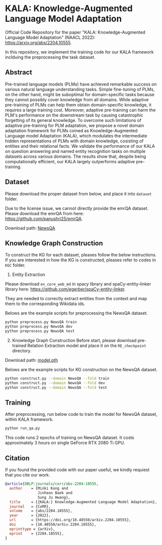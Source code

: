 # KALA: Knowledge-Augmented Language Model Adaptation

Official Code Repository for the paper "KALA: Knowledge-Augmented Language Model Adaptation" (NAACL 2022): https://arxiv.org/abs/2204.10555.

In this repository, we implement the training code for our KALA framework inclduing the preprocessing the task dataset.

## Abstract
Pre-trained language models (PLMs) have achieved remarkable success on various natural language understanding tasks.
Simple fine-tuning of PLMs, on the other hand, might be suboptimal for domain-specific tasks because they cannot possibly cover knowledge from all domains.
While adaptive pre-training of PLMs can help them obtain domain-specific knowledge, it requires a large training cost.
Moreover, adaptive pre-training can harm the PLM's performance on the downstream task by causing catastrophic forgetting of its general knowledge.
To overcome such limitations of adaptive pre-training for PLM adaptation, we propose a novel domain adaptation framework for PLMs coined as Knowledge-Augmented Language model Adaptation (KALA),
which modulates the intermediate hidden representations of PLMs with domain knowledge, cosisting of entities and their relational facts.
We validate the performance of our KALA on question answering and named entity recognition tasks on multiple datasets across various domains.
The results show that, despite being computationally efficient, our KALA largely outperforms adaptive pre-training.

## Dataset
Please download the proper dataset from below, and place it into `dataset` folder.

Due to the license issue, we cannot directly provide the emrQA dataset. Please download the emrQA from here: https://github.com/panushri25/emrQA.

Download path: [NewsQA](https://drive.google.com/file/d/1TZCOm6lGKaz4fm_QaCrZladN-7YJkjt2/view?usp=sharing)

## Knowledge Graph Construction
To construct the KG for each dataset, pleases follow the below instructions.
If you are interested in how the KG is constructed, pleases refer to codes in `KGC` folder.

1. Entity Extraction

Please download `en_core_web_md` in spacy library and spaCy-entity-linker library here: https://github.com/egerber/spaCy-entity-linker.

They are needed to correctly extract entities from the context and map them to the corresponding Wikidata ids.

Belows are the example scripts for preprocessing the NewsQA dataset.

```bash
python preprocess.py NewsQA train
python preprocess.py NewsQA dev
python preprocess.py NewsQA test
```

2. Knowledge Graph Construction
Before start, please download pre-trained Relation Extraction model and place it on the `RE_checkpoint` directory. 

Download path: [model.pth](https://drive.google.com/file/d/1XrUUb6aDWTTPAV_CfTBWGh6sYr89w9OW/view?usp=sharing)

Belows are the example scripts for KG construction on the NewsQA dataset.

```bash
python construct.py --domain NewsQA --fold train
python construct.py --domain NewsQA --fold dev
python construct.py --domain NewsQA --fold test 
```

## Training
After preprocessing, run below code to train the model for NewsQA dataset, within KALA framework.

```bash
python run_qa.py
```

This code runs 2 epochs of training on NewsQA dataset. It costs approximately 3 hours on single GeForce RTX 2080 Ti GPU.

## Citation
If you found the provided code with our paper useful, we kindly requiest that you cite our work.
```BibTex
@article{DBLP:journals/corr/abs-2204-10555,
  author    = {Minki Kang and
               Jinheon Baek and
               Sung Ju Hwang},
  title     = {{KALA:} Knowledge-Augmented Language Model Adaptation},
  journal   = {CoRR},
  volume    = {abs/2204.10555},
  year      = {2022},
  url       = {https://doi.org/10.48550/arXiv.2204.10555},
  doi       = {10.48550/arXiv.2204.10555},
  eprinttype = {arXiv},
  eprint    = {2204.10555},
}
```
